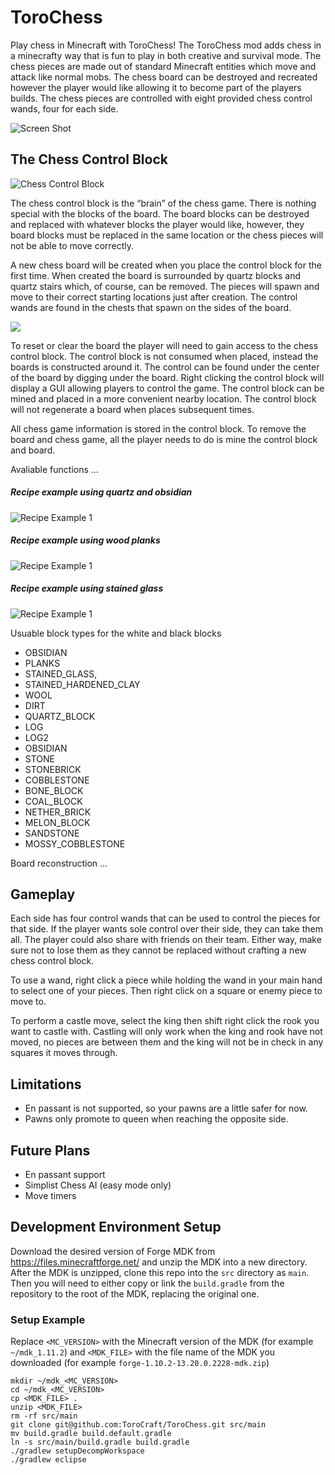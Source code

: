 
# ToroChess

Play chess in Minecraft with ToroChess!  The ToroChess mod adds chess in a minecrafty way that is fun to play in both creative and survival mode.  The chess pieces are made out of standard Minecraft entities which move and attack like normal mobs.  The chess board can be destroyed and recreated however the player would like allowing it to become part of the players builds.  The chess pieces are controlled with eight provided chess control wands, four for each side.

![Screen Shot](http://i.imgur.com/yN4Agb1.png)


## The Chess Control Block

![Chess Control Block](http://i.imgur.com/0bCjFzY.png)

The chess control block is the “brain” of the chess game.  There is nothing special with the blocks of the board.  The board blocks can be destroyed and replaced with whatever blocks the player would like, however, they board blocks must be replaced in the same location or the chess pieces will not be able to move correctly.

A new chess board will be created when you place the control block for the first time.  When created the board is surrounded by quartz blocks and quartz stairs which, of course, can be removed.  The pieces will spawn and move to their correct starting locations just after creation.  The control wands are found in the chests that spawn on the sides of the board.

<a href="http://i.imgur.com/M7egWqR.gifv" target="_blank"><img src="http://i.imgur.com/c0nBYmU.png/"></a>

To reset or clear the board the player will need to gain access to the chess control block.  The control block is not consumed when placed, instead the boards is constructed around it.  The control can be found under the center of the board by digging under the board.  Right clicking the control block will display a GUI allowing players to control the game. The control block can be mined and placed in a more convenient nearby location.  The control block will not regenerate a board when places subsequent times. 

All chess game information is stored in the control block. To remove the board and chess game, all the player needs to do is mine the control block and board. 

Avaliable functions ...

##### Recipe example using quartz and obsidian
![Recipe Example 1](http://i.imgur.com/A32HOAe.png)

##### Recipe example using wood planks
![Recipe Example 1](http://i.imgur.com/oU8ifEv.png)

##### Recipe example using stained glass
![Recipe Example 1](http://i.imgur.com/shGOnqT.png)

Usuable block types for the white and black blocks
- OBSIDIAN
- PLANKS
- STAINED_GLASS,
- STAINED_HARDENED_CLAY
- WOOL
- DIRT
- QUARTZ_BLOCK
- LOG
- LOG2
- OBSIDIAN
- STONE
- STONEBRICK
- COBBLESTONE
- BONE_BLOCK
- COAL_BLOCK
- NETHER_BRICK
- MELON_BLOCK
- SANDSTONE
- MOSSY_COBBLESTONE

Board reconstruction ...

## Gameplay

Each side has four control wands that can be used to control the pieces for that side. If the player wants sole control over their side, they can take them all.  The player could also share with friends on their team.  Either way, make sure not to lose them as they cannot be replaced without crafting a new chess control block.

To use a wand, right click a piece while holding the wand in your main hand to select one of your pieces.  Then right click on a square or enemy piece to move to.

To perform a castle move, select the king then shift right click the rook you want to castle with.
Castling will only work when the king and rook have not moved, no pieces are between them and the king will not be in check in any squares it moves through.

## Limitations
- En passant is not supported, so your pawns are a little safer for now.
- Pawns only promote to queen when reaching the opposite side.

## Future Plans
- En passant support
- Simplist Chess AI (easy mode only)
- Move timers

## Development Environment Setup
Download the desired version of Forge MDK from https://files.minecraftforge.net/ and unzip the MDK into a new directory. After the MDK is unzipped, clone this repo into the `src` directory as `main`. Then you will need to either copy or link the `build.gradle` from the repository to the root of the MDK, replacing the original one. 

### Setup Example
Replace `<MC_VERSION>` with the Minecraft version of the MDK (for example `~/mdk_1.11.2`) and `<MDK_FILE>` with the file name of the MDK you downloaded (for example `forge-1.10.2-13.20.0.2228-mdk.zip`)

```
mkdir ~/mdk_<MC_VERSION>
cd ~/mdk_<MC_VERSION>
cp <MDK_FILE> .
unzip <MDK_FILE>
rm -rf src/main
git clone git@github.com:ToroCraft/ToroChess.git src/main
mv build.gradle build.default.gradle
ln -s src/main/build.gradle build.gradle
./gradlew setupDecompWorkspace
./gradlew eclipse
```

